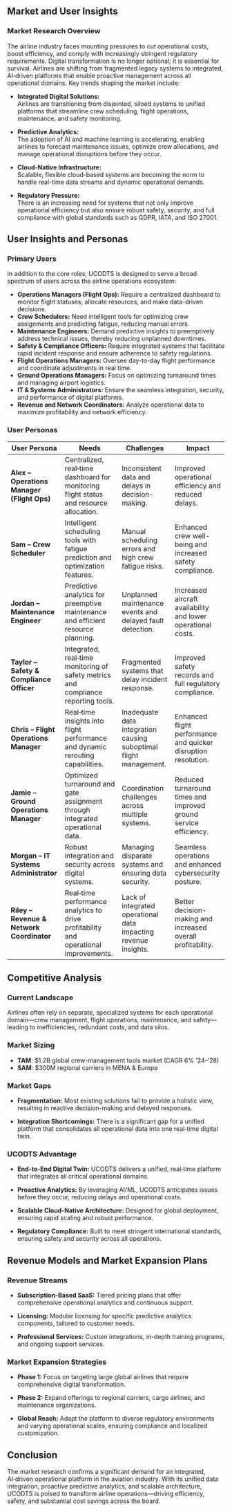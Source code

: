 ## Market and User Insights

### Market Research Overview
The airline industry faces mounting pressures to cut operational costs, boost efficiency, and comply with increasingly stringent regulatory requirements. Digital transformation is no longer optional; it is essential for survival. Airlines are shifting from fragmented legacy systems to integrated, AI‑driven platforms that enable proactive management across all operational domains. Key trends shaping the market include:

- **Integrated Digital Solutions:**  
  Airlines are transitioning from disjointed, siloed systems to unified platforms that streamline crew scheduling, flight operations, maintenance, and safety monitoring.
  
- **Predictive Analytics:**  
  The adoption of AI and machine learning is accelerating, enabling airlines to forecast maintenance issues, optimize crew allocations, and manage operational disruptions before they occur.
  
- **Cloud-Native Infrastructure:**  
  Scalable, flexible cloud-based systems are becoming the norm to handle real-time data streams and dynamic operational demands.
  
- **Regulatory Pressure:**  
  There is an increasing need for systems that not only improve operational efficiency but also ensure robust safety, security, and full compliance with global standards such as GDPR, IATA, and ISO 27001.

## User Insights and Personas

### Primary Users
In addition to the core roles, UCODTS is designed to serve a broad spectrum of users across the airline operations ecosystem:
- **Operations Managers (Flight Ops):** Require a centralized dashboard to monitor flight statuses, allocate resources, and make data-driven decisions.
- **Crew Schedulers:** Need intelligent tools for optimizing crew assignments and predicting fatigue, reducing manual errors.
- **Maintenance Engineers:** Demand predictive insights to preemptively address technical issues, thereby reducing unplanned downtimes.
- **Safety & Compliance Officers:** Require integrated systems that facilitate rapid incident response and ensure adherence to safety regulations.
- **Flight Operations Managers:** Oversee day-to-day flight performance and coordinate adjustments in real time.
- **Ground Operations Managers:** Focus on optimizing turnaround times and managing airport logistics.
- **IT & Systems Administrators:** Ensure the seamless integration, security, and performance of digital platforms.
- **Revenue and Network Coordinators:** Analyze operational data to maximize profitability and network efficiency.

### User Personas

| **User Persona**                     | **Needs**                                                                                     | **Challenges**                                               | **Impact**                                                     |
|--------------------------------------|-----------------------------------------------------------------------------------------------|--------------------------------------------------------------|----------------------------------------------------------------|
| **Alex – Operations Manager (Flight Ops)**     | Centralized, real‑time dashboard for monitoring flight status and resource allocation.        | Inconsistent data and delays in decision-making.             | Improved operational efficiency and reduced delays.            |
| **Sam – Crew Scheduler**             | Intelligent scheduling tools with fatigue prediction and optimization features.              | Manual scheduling errors and high crew fatigue risks.         | Enhanced crew well-being and increased safety compliance.      |
| **Jordan – Maintenance Engineer**    | Predictive analytics for preemptive maintenance and efficient resource planning.              | Unplanned maintenance events and delayed fault detection.     | Increased aircraft availability and lower operational costs.   |
| **Taylor – Safety & Compliance Officer**  | Integrated, real‑time monitoring of safety metrics and compliance reporting tools.             | Fragmented systems that delay incident response.              | Improved safety records and full regulatory compliance.        |
| **Chris – Flight Operations Manager**| Real‑time insights into flight performance and dynamic rerouting capabilities.                | Inadequate data integration causing suboptimal flight management.| Enhanced flight performance and quicker disruption resolution.   |
| **Jamie – Ground Operations Manager**| Optimized turnaround and gate assignment through integrated operational data.                | Coordination challenges across multiple systems.              | Reduced turnaround times and improved ground service efficiency. |
| **Morgan – IT Systems Administrator**| Robust integration and security across digital systems.                                      | Managing disparate systems and ensuring data security.         | Seamless operations and enhanced cybersecurity posture.         |
| **Riley – Revenue & Network Coordinator** | Real‑time performance analytics to drive profitability and operational improvements.          | Lack of integrated operational data impacting revenue insights.  | Better decision-making and increased overall profitability.       |

## Competitive Analysis

### Current Landscape
Airlines often rely on separate, specialized systems for each operational domain—crew management, flight operations, maintenance, and safety—leading to inefficiencies, redundant costs, and data silos.

### Market Sizing  
- **TAM**: \$1.2B global crew-management tools market (CAGR 6% ’24–’28)  
- **SAM**: \$300M regional carriers in MENA & Europe  

### Market Gaps
- **Fragmentation:** Most existing solutions fail to provide a holistic view, resulting in reactive decision-making and delayed responses.
  
- **Integration Shortcomings:** There is a significant gap for a unified platform that consolidates all operational data into one real‑time digital twin.

### UCODTS Advantage
- **End-to-End Digital Twin:** UCODTS delivers a unified, real‑time platform that integrates all critical operational domains.
  
- **Proactive Analytics:** By leveraging AI/ML, UCODTS anticipates issues before they occur, reducing delays and operational costs.
  
- **Scalable Cloud-Native Architecture:** Designed for global deployment, ensuring rapid scaling and robust performance.
  
- **Regulatory Compliance:** Built to meet stringent international standards, ensuring safety and security across all operations.

## Revenue Models and Market Expansion Plans

### Revenue Streams
- **Subscription-Based SaaS:** Tiered pricing plans that offer comprehensive operational analytics and continuous support.
  
- **Licensing:** Modular licensing for specific predictive analytics components, tailored to customer needs.
  
- **Professional Services:** Custom integrations, in-depth training programs, and ongoing support services.

### Market Expansion Strategies
- **Phase 1:** Focus on targeting large global airlines that require comprehensive digital transformation.
  
- **Phase 2:** Expand offerings to regional carriers, cargo airlines, and maintenance organizations.
  
- **Global Reach:** Adapt the platform to diverse regulatory environments and varying operational scales, ensuring compliance and localized customization.

## Conclusion
The market research confirms a significant demand for an integrated, AI‑driven operational platform in the aviation industry. With its unified data integration, proactive predictive analytics, and scalable architecture, UCODTS is poised to transform airline operations—driving efficiency, safety, and substantial cost savings across the board.
